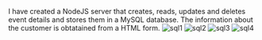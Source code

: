 I have created a NodeJS server that creates, reads, updates and deletes event details and stores them in a MySQL database. The information about the customer is obtatained from a HTML form.
![sql1](https://github.com/Rashmika0902/Customer-management-system-sql/assets/159149854/5e2bf7af-f365-4887-a6f1-b4a0592b8902)
![sql2](https://github.com/Rashmika0902/Customer-management-system-sql/assets/159149854/cd8d1a8b-6ef4-4e17-b51f-2bdef765dc9e)
![sql3](https://github.com/Rashmika0902/Customer-management-system-sql/assets/159149854/42498b5d-8729-424c-9b19-0dcfb9a1947b)
![sql4](https://github.com/Rashmika0902/Customer-management-system-sql/assets/159149854/af686f15-5ccc-4bf7-ba74-d94e2e74affd)
